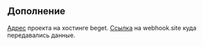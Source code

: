 ## Дополнение
[Адрес](http://w95862lu.beget.tech/task3/index.html?utm_source=vk&utm_medium=banner&utm_campaign=google-poisk&utm_content=banner-full1&utm_term=window_installation&referrer=facebook.com) проекта на хостинге beget. 
[Ссылка](https://webhook.site/#!/3234e07f-05ae-4eba-841a-53f04596ed8e/a654e53f-2a18-4e5b-9765-38f84c0b3dc2/1) на webhook.site куда передавались данные.

